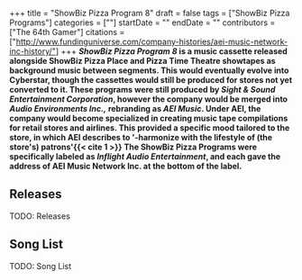 +++
title = "ShowBiz Pizza Program 8"
draft = false
tags = ["ShowBiz Pizza Programs"]
categories = [""]
startDate = ""
endDate = ""
contributors = ["The 64th Gamer"]
citations = ["http://www.fundinguniverse.com/company-histories/aei-music-network-inc-history/"]
+++
***ShowBiz Pizza Program 8* is a music cassette released alongside ShowBiz Pizza Place and Pizza Time Theatre showtapes as background music between segments. This would eventually evolve into Cyberstar, though the cassettes would still be produced for stores not yet converted to it.
These programs were still produced by *Sight & Sound Entertainment Corporation*, however the company would be merged into *Audio Environments Inc.,* rebranding as *AEI Music*. Under AEI, the company would become specialized in creating music tape compilations for retail stores and airlines. This provided a specific mood tailored to the store, in which AEI describes to '-harmonize with the lifestyle of (the store's) patrons'{{< cite 1 >}} The ShowBiz Pizza Programs were specifically labeled as *Inflight Audio Entertainment*, and each gave the address of AEI Music Network Inc. at the bottom of the label.**

## Releases

TODO: Releases

## Song List

TODO: Song List

